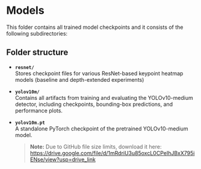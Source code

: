 # Models

This folder contains all trained model checkpoints and it consists of the following subdirectories:

## Folder structure

- **`resnet/`**  
  Stores checkpoint files for various ResNet-based keypoint heatmap models (baseline and depth-extended experiments)

- **`yolov10m/`**  
  Contains all artifacts from training and evaluating the YOLOv10-medium detector, including checkpoints, bounding-box predictions, and performance plots.

- **`yolov10m.pt`**  
  A standalone PyTorch checkpoint of the pretrained YOLOv10-medium model.
  > **Note:** Due to GitHub file size limits, download it here:  
  > https://drive.google.com/file/d/1mRdriU3u85oxcL0CPeIhJBxX795iENse/view?usp=drive_link
